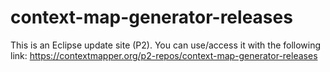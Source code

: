 # context-map-generator-releases

This is an Eclipse update site (P2). You can use/access it with the following link: https://contextmapper.org/p2-repos/context-map-generator-releases

